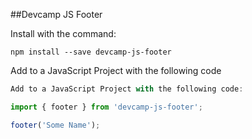 ##Devcamp JS Footer

Install with the command:

```
npm install --save devcamp-js-footer
```

Add to a JavaScript Project with the following code

```javascript
Add to a JavaScript Project with the following code:

import { footer } from 'devcamp-js-footer';

footer('Some Name');
```